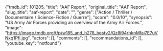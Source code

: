 {"tmdb_id": 101205, "title": "AAF Report", "original_title": "AAF Report", "slug_title": "aaf-report", "date": "", "genre": ["Action / Thriller / Documentaire / Science-Fiction / Guerre"], "score": "0.0/10", "synopsis": "US Army Air Forces providing an overview of the Army Air Forces.", "image": "https://image.tmdb.org/t/p/w185_and_h278_bestv2/Qz8i94rhkpMfai7E7uVNxq1PfI.jpg", "actors": [], "comments": [], "recommandations_id": [], "youtube_key": "notfound"}